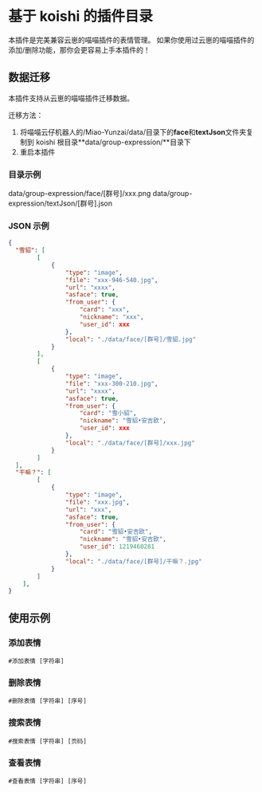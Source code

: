 # 基于 koishi 的插件目录

本插件是完美兼容云崽的喵喵插件的表情管理。
如果你使用过云崽的喵喵插件的添加/删除功能，那你会更容易上手本插件的！

## 数据迁移

本插件支持从云崽的喵喵插件迁移数据。

迁移方法：

1. 将喵喵云仔机器人的/Miao-Yunzai/data/目录下的**face**和**textJson**文件夹复制到 koishi 根目录**data/group-expression/**目录下
2. 重启本插件

### 目录示例

data/group-expression/face/[群号]/xxx.png
data/group-expression/textJson/[群号].json

### JSON 示例

```json
{
  "雪貂": [
		[
			{
				"type": "image",
				"file": "xxx-946-540.jpg",
				"url": "xxxx",
				"asface": true,
				"from_user": {
					"card": "xxx",
					"nickname": "xxx",
					"user_id": xxx
				},
				"local": "./data/face/[群号]/雪貂.jpg"
			}
		],
		[
			{
				"type": "image",
				"file": "xxx-300-210.jpg",
				"url": "xxxx",
				"asface": true,
				"from_user": {
					"card": "雪小貂",
					"nickname": "雪貂•安吉欧",
					"user_id": xxx
				},
				"local": "./data/face/[群号]/xxx.jpg"
			}
		]
  ],
  "干嘛？": [
		[
			{
				"type": "image",
				"file": "xxx.jpg",
				"url": "xxx",
				"asface": true,
				"from_user": {
					"card": "雪貂•安吉欧",
					"nickname": "雪貂•安吉欧",
					"user_id": 1219460281
				},
				"local": "./data/face/[群号]/干嘛？.jpg"
			}
		]
	],
}
```

## 使用示例

### 添加表情

`#添加表情 [字符串]`

### 删除表情

`#删除表情 [字符串] [序号]`

### 搜索表情

`#搜索表情 [字符串] [页码]`

### 查看表情

`#查看表情 [字符串] [序号]`
